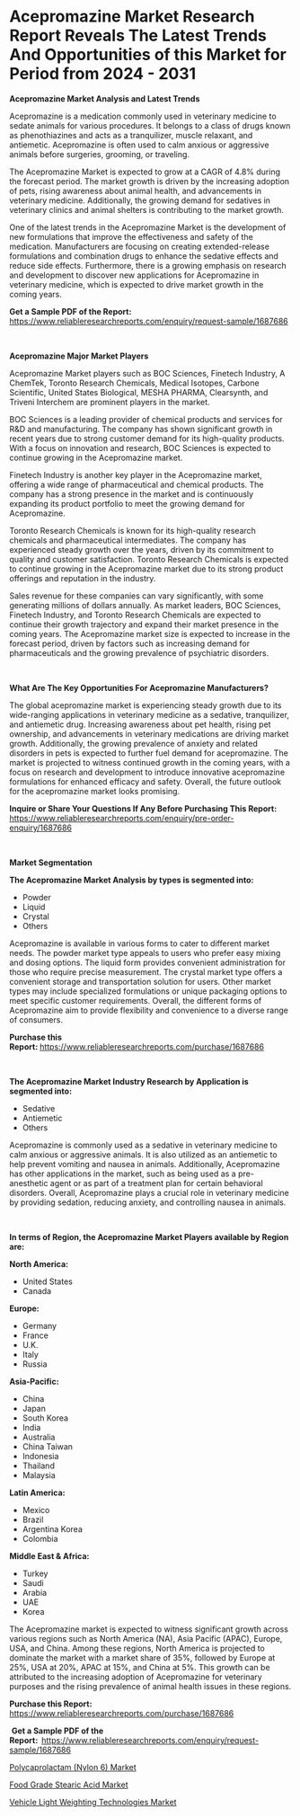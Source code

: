 <p><h1>Acepromazine Market Research Report Reveals The Latest Trends And Opportunities of this Market for Period from 2024 - 2031</h1></p><p><strong>Acepromazine Market Analysis and Latest Trends</strong></p>
<p><p>Acepromazine is a medication commonly used in veterinary medicine to sedate animals for various procedures. It belongs to a class of drugs known as phenothiazines and acts as a tranquilizer, muscle relaxant, and antiemetic. Acepromazine is often used to calm anxious or aggressive animals before surgeries, grooming, or traveling.</p><p>The Acepromazine Market is expected to grow at a CAGR of 4.8% during the forecast period. The market growth is driven by the increasing adoption of pets, rising awareness about animal health, and advancements in veterinary medicine. Additionally, the growing demand for sedatives in veterinary clinics and animal shelters is contributing to the market growth.</p><p>One of the latest trends in the Acepromazine Market is the development of new formulations that improve the effectiveness and safety of the medication. Manufacturers are focusing on creating extended-release formulations and combination drugs to enhance the sedative effects and reduce side effects. Furthermore, there is a growing emphasis on research and development to discover new applications for Acepromazine in veterinary medicine, which is expected to drive market growth in the coming years.</p></p>
<p><strong>Get a Sample PDF of the Report:&nbsp;</strong> <a href="https://www.reliableresearchreports.com/enquiry/request-sample/1687686">https://www.reliableresearchreports.com/enquiry/request-sample/1687686</a></p>
<p>&nbsp;</p>
<p><strong>Acepromazine Major Market Players</strong></p>
<p><p>Acepromazine Market players such as BOC Sciences, Finetech Industry, A ChemTek, Toronto Research Chemicals, Medical Isotopes, Carbone Scientific, United States Biological, MESHA PHARMA, Clearsynth, and Triveni Interchem are prominent players in the market.</p><p>BOC Sciences is a leading provider of chemical products and services for R&D and manufacturing. The company has shown significant growth in recent years due to strong customer demand for its high-quality products. With a focus on innovation and research, BOC Sciences is expected to continue growing in the Acepromazine market.</p><p>Finetech Industry is another key player in the Acepromazine market, offering a wide range of pharmaceutical and chemical products. The company has a strong presence in the market and is continuously expanding its product portfolio to meet the growing demand for Acepromazine.</p><p>Toronto Research Chemicals is known for its high-quality research chemicals and pharmaceutical intermediates. The company has experienced steady growth over the years, driven by its commitment to quality and customer satisfaction. Toronto Research Chemicals is expected to continue growing in the Acepromazine market due to its strong product offerings and reputation in the industry.</p><p>Sales revenue for these companies can vary significantly, with some generating millions of dollars annually. As market leaders, BOC Sciences, Finetech Industry, and Toronto Research Chemicals are expected to continue their growth trajectory and expand their market presence in the coming years. The Acepromazine market size is expected to increase in the forecast period, driven by factors such as increasing demand for pharmaceuticals and the growing prevalence of psychiatric disorders.</p></p>
<p>&nbsp;</p>
<p><strong>What Are The Key Opportunities For Acepromazine Manufacturers?</strong></p>
<p><p>The global acepromazine market is experiencing steady growth due to its wide-ranging applications in veterinary medicine as a sedative, tranquilizer, and antiemetic drug. Increasing awareness about pet health, rising pet ownership, and advancements in veterinary medications are driving market growth. Additionally, the growing prevalence of anxiety and related disorders in pets is expected to further fuel demand for acepromazine. The market is projected to witness continued growth in the coming years, with a focus on research and development to introduce innovative acepromazine formulations for enhanced efficacy and safety. Overall, the future outlook for the acepromazine market looks promising.</p></p>
<p><strong>Inquire or Share Your Questions If Any Before Purchasing This Report:</strong> <a href="https://www.reliableresearchreports.com/enquiry/pre-order-enquiry/1687686">https://www.reliableresearchreports.com/enquiry/pre-order-enquiry/1687686</a></p>
<p>&nbsp;</p>
<p><strong>Market Segmentation</strong></p>
<p><strong>The Acepromazine Market Analysis by types is segmented into:</strong></p>
<p><ul><li>Powder</li><li>Liquid</li><li>Crystal</li><li>Others</li></ul></p>
<p><p>Acepromazine is available in various forms to cater to different market needs. The powder market type appeals to users who prefer easy mixing and dosing options. The liquid form provides convenient administration for those who require precise measurement. The crystal market type offers a convenient storage and transportation solution for users. Other market types may include specialized formulations or unique packaging options to meet specific customer requirements. Overall, the different forms of Acepromazine aim to provide flexibility and convenience to a diverse range of consumers.</p></p>
<p><strong>Purchase this Report:&nbsp;</strong><a href="https://www.reliableresearchreports.com/purchase/1687686">https://www.reliableresearchreports.com/purchase/1687686</a></p>
<p>&nbsp;</p>
<p><strong>The Acepromazine Market Industry Research by Application is segmented into:</strong></p>
<p><ul><li>Sedative</li><li>Antiemetic</li><li>Others</li></ul></p>
<p><p>Acepromazine is commonly used as a sedative in veterinary medicine to calm anxious or aggressive animals. It is also utilized as an antiemetic to help prevent vomiting and nausea in animals. Additionally, Acepromazine has other applications in the market, such as being used as a pre-anesthetic agent or as part of a treatment plan for certain behavioral disorders. Overall, Acepromazine plays a crucial role in veterinary medicine by providing sedation, reducing anxiety, and controlling nausea in animals.</p></p>
<p>&nbsp;</p>
<p><strong>In terms of Region, the Acepromazine Market Players available by Region are:</strong></p>
<p>
    <p> <strong> North America: </strong>
        <ul>
            <li>United States</li>
            <li>Canada</li>
        </ul>
        </p> 
    <p> <strong> Europe: </strong>
        <ul>
            <li>Germany</li>
            <li>France</li>
            <li>U.K.</li>
            <li>Italy</li>
            <li>Russia</li>
        </ul>
        </p> 
    <p> <strong> Asia-Pacific: </strong>
        <ul>
            <li>China</li>
            <li>Japan</li>
            <li>South Korea</li>
            <li>India</li>
            <li>Australia</li>
            <li>China Taiwan</li>
            <li>Indonesia</li>
            <li>Thailand</li>
            <li>Malaysia</li>
        </ul>
        </p> 
    <p> <strong> Latin America: </strong>
        <ul>
            <li>Mexico</li>
            <li>Brazil</li>
            <li>Argentina Korea</li>
            <li>Colombia</li>
        </ul>
        </p> 
    <p> <strong> Middle East & Africa: </strong>
        <ul>
            <li>Turkey</li>
            <li>Saudi</li>
            <li>Arabia</li>
            <li>UAE</li>
            <li>Korea</li>
        </ul>
    </p>
    </p>
<p><p>The Acepromazine market is expected to witness significant growth across various regions such as North America (NA), Asia Pacific (APAC), Europe, USA, and China. Among these regions, North America is projected to dominate the market with a market share of 35%, followed by Europe at 25%, USA at 20%, APAC at 15%, and China at 5%. This growth can be attributed to the increasing adoption of Acepromazine for veterinary purposes and the rising prevalence of animal health issues in these regions.</p></p>
<p><strong>Purchase this Report: </strong><a href="https://www.reliableresearchreports.com/purchase/1687686">https://www.reliableresearchreports.com/purchase/1687686</a></p>
<p>&nbsp;<strong>Get a Sample PDF of the Report:&nbsp;&nbsp;</strong><a href="https://www.reliableresearchreports.com/enquiry/request-sample/1687686">https://www.reliableresearchreports.com/enquiry/request-sample/1687686</a></p>
<p><strong></strong></p>
<p><p><a href="https://view.publitas.com/reportprime-1/insights-into-polycaprolactam-nylon-6-market-size-analysing-market-share-trends-and-growth-from-2023-to-2030/">Polycaprolactam (Nylon 6) Market</a></p><p><a href="https://view.publitas.com/reportprime-1/food-grade-stearic-acid-market-research-report-provides-thorough-industry-overview-which-offers-an-in-depth-analysis-of-product-trends-and-new-market-divisions/">Food Grade Stearic Acid Market</a></p><p><a href="https://view.publitas.com/reportprime-1/vehicle-light-weighting-technologies-market-share-market-new-trends-analysis-report-by-type-by-application-by-end-use-by-region-and-segment-forecasts-2023-2030/">Vehicle Light Weighting Technologies Market</a></p></p>